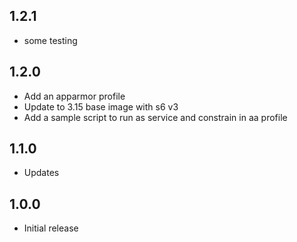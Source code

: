 <!-- https://developers.home-assistant.io/docs/add-ons/presentation#keeping-a-changelog -->

## 1.2.1

- some testing

## 1.2.0

- Add an apparmor profile
- Update to 3.15 base image with s6 v3
- Add a sample script to run as service and constrain in aa profile

## 1.1.0

- Updates

## 1.0.0

- Initial release
